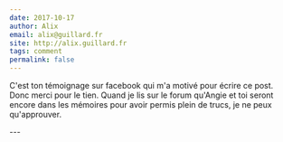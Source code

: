 ```yaml
---
date: 2017-10-17
author: Alix
email: alix@guillard.fr
site: http://alix.guillard.fr
tags: comment
permalink: false
---
```


<p>C'est ton témoignage sur facebook qui m'a motivé pour écrire ce post. Donc merci pour le tien. Quand je lis sur le forum qu'Angie et toi seront encore dans les mémoires pour avoir permis plein de trucs, je ne peux qu'approuver.</p>
---